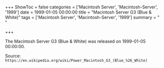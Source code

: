 +++
ShowToc = false
categories = ['Macintosh Server', 'Macintosh-Server', '1999']
date = 1999-01-05 00:00:00
title = "Macintosh Server G3 (Blue & White)"
tags = ['Macintosh Server', 'Macintosh-Server', '1999']
summary = " "

+++

The Macintosh Server G3 (Blue & White) was released on 1999-01-05 00:00:00.

Source: `https://en.wikipedia.org/wiki/Power_Macintosh_G3_(Blue_%26_White)`


